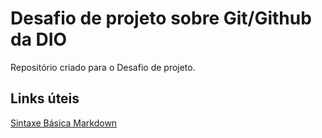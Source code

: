 # Desafio de projeto sobre Git/Github da DIO
Repositório criado para o Desafio de projeto.

## Links úteis
[Sintaxe Básica Markdown](https://www.markdownguide.org/basic-syntax)
